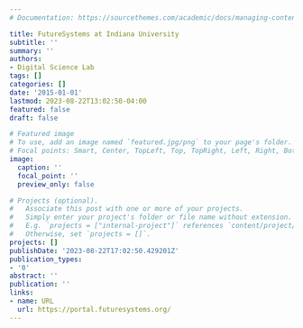 ```yaml
---
# Documentation: https://sourcethemes.com/academic/docs/managing-content/

title: FutureSystems at Indiana University
subtitle: ''
summary: ''
authors:
- Digital Science Lab
tags: []
categories: []
date: '2015-01-01'
lastmod: 2023-08-22T13:02:50-04:00
featured: false
draft: false

# Featured image
# To use, add an image named `featured.jpg/png` to your page's folder.
# Focal points: Smart, Center, TopLeft, Top, TopRight, Left, Right, BottomLeft, Bottom, BottomRight.
image:
  caption: ''
  focal_point: ''
  preview_only: false

# Projects (optional).
#   Associate this post with one or more of your projects.
#   Simply enter your project's folder or file name without extension.
#   E.g. `projects = ["internal-project"]` references `content/project/deep-learning/index.md`.
#   Otherwise, set `projects = []`.
projects: []
publishDate: '2023-08-22T17:02:50.429201Z'
publication_types:
- '0'
abstract: ''
publication: ''
links:
- name: URL
  url: https://portal.futuresystems.org/
---
```

